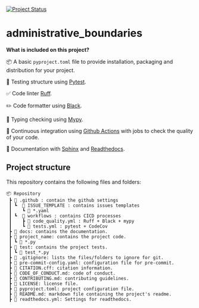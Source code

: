 
[![Project Status](https://img.shields.io/badge/status-under%20development-yellow)](https://github.com/regislon/administrative_boundaries)


# administrative_boundaries




**What is included on this project?**

📦 A basic `pyproject.toml` file to provide installation, packaging and distribution for your project.

🧪 Testing structure using [Pytest](https://docs.pytest.org/en/latest/).

✅ Code linter [Ruff](https://github.com/charliermarsh/ruff).

✏️ Code formatter using [Black](https://github.com/psf/black).

🤝 Typing checking using [Mypy](https://mypy.readthedocs.io/en/stable/).

🔄 Continuous integration using [Github Actions](https://github.com/regislon/administrative_boundaries/blob/main/.github/workflows) with jobs to check the quality of your code.

📃 Documentation with [Sphinx](https://www.sphinx-doc.org/en/master/) and [Readthedocs](https://readthedocs.org/).



## Project structure


This repository contains the following files and folders:

```
📦 Repository
 ┣ 📁 .github : contain the github settings
 ┃ ┗  📁 ISSUE_TEMPLATE : contains issues templates
 ┃    ┗ 📜 *.yaml
 ┃ ┗  📁 workflows : contains CICD processes
 ┃    ┣ 📜 code_quality.yml : Ruff + Black + mypy
 ┃    ┗ 📜 tests.yml : pytest + CodeCov
 ┣ 📁 docs: contains the documentation.
 ┣ 📁 project_name: contains the project code.
 ┃ ┗ 📜 *.py
 ┣ 📁 test: contains the project tests.
 ┃ ┗ 📜 test_*.py
 ┣ 📜 .gitignore: lists the files/folders to ignore for git.
 ┣ 📜 pre-commit-config.yaml: configuration file for pre-commit.
 ┣ 📜 CITATION.cff: citation information.
 ┣ 📜 CODE_OF_CONDUCT.md: code of conduct.
 ┣ 📜 CONTRIBUTING.md: contributing guidelines.
 ┣ 📜 LICENSE: license file.
 ┣ 📜 pyproject.toml: project configuration file.
 ┣ 📜 README.md: markdown file containing the project's readme.
 ┣ 📜 readthedocs.yml: Settings for readthedocs.
 ```

